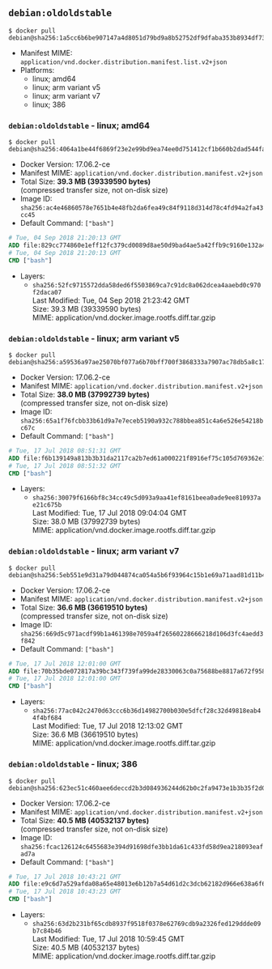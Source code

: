 ## `debian:oldoldstable`

```console
$ docker pull debian@sha256:1a5cc6b6be907147a4d8051d79bd9a8b52752df9dfaba353b8934df73b5a1299
```

-	Manifest MIME: `application/vnd.docker.distribution.manifest.list.v2+json`
-	Platforms:
	-	linux; amd64
	-	linux; arm variant v5
	-	linux; arm variant v7
	-	linux; 386

### `debian:oldoldstable` - linux; amd64

```console
$ docker pull debian@sha256:4064a1be44f6869f23e2e99bd9ea74ee0d751412cf1b660b2dad544faceca62b
```

-	Docker Version: 17.06.2-ce
-	Manifest MIME: `application/vnd.docker.distribution.manifest.v2+json`
-	Total Size: **39.3 MB (39339590 bytes)**  
	(compressed transfer size, not on-disk size)
-	Image ID: `sha256:ac4e46860578e7651b4e48fb2da6fea49c84f9118d314d78c4fd94a2fa43cc45`
-	Default Command: `["bash"]`

```dockerfile
# Tue, 04 Sep 2018 21:20:13 GMT
ADD file:829cc774860e1eff12fc379cd0089d8ae50d9bad4ae5a42ffb9c9160e132a469 in / 
# Tue, 04 Sep 2018 21:20:13 GMT
CMD ["bash"]
```

-	Layers:
	-	`sha256:52fc9715572dda58ded6f5503869ca7c91dc8a062dcea4aaebd0c970f2daca07`  
		Last Modified: Tue, 04 Sep 2018 21:23:42 GMT  
		Size: 39.3 MB (39339590 bytes)  
		MIME: application/vnd.docker.image.rootfs.diff.tar.gzip

### `debian:oldoldstable` - linux; arm variant v5

```console
$ docker pull debian@sha256:a59536a97ae25070bf077a6b70bff700f3868333a7907ac78db5a8c174102c55
```

-	Docker Version: 17.06.2-ce
-	Manifest MIME: `application/vnd.docker.distribution.manifest.v2+json`
-	Total Size: **38.0 MB (37992739 bytes)**  
	(compressed transfer size, not on-disk size)
-	Image ID: `sha256:65a1f76fcbb33b61d9a7e7eceb5190a932c788bbea851c4a6e526e54218bc67c`
-	Default Command: `["bash"]`

```dockerfile
# Tue, 17 Jul 2018 08:51:31 GMT
ADD file:f6b139149a813b3b31da2117ca2b7ed61a000221f8916ef75c105d769362e196 in / 
# Tue, 17 Jul 2018 08:51:32 GMT
CMD ["bash"]
```

-	Layers:
	-	`sha256:30079f6166bf8c34cc49c5d093a9aa41ef8161beea0ade9ee810937ae21c675b`  
		Last Modified: Tue, 17 Jul 2018 09:04:04 GMT  
		Size: 38.0 MB (37992739 bytes)  
		MIME: application/vnd.docker.image.rootfs.diff.tar.gzip

### `debian:oldoldstable` - linux; arm variant v7

```console
$ docker pull debian@sha256:5eb551e9d31a79d044874ca054a5b6f93964c15b1e69a71aad81d11b44e1f589
```

-	Docker Version: 17.06.2-ce
-	Manifest MIME: `application/vnd.docker.distribution.manifest.v2+json`
-	Total Size: **36.6 MB (36619510 bytes)**  
	(compressed transfer size, not on-disk size)
-	Image ID: `sha256:669d5c971acdf99b1a461398e7059a4f26560228666218d106d3fc4aedd3f842`
-	Default Command: `["bash"]`

```dockerfile
# Tue, 17 Jul 2018 12:01:00 GMT
ADD file:70b35bde072817a39bc343f739fa99de28330063c0a75688be8817a672f9588e in / 
# Tue, 17 Jul 2018 12:01:00 GMT
CMD ["bash"]
```

-	Layers:
	-	`sha256:77ac042c2470d63ccc6b36d14982700b030e5dfcf28c32d49818eab44f4bf684`  
		Last Modified: Tue, 17 Jul 2018 12:13:02 GMT  
		Size: 36.6 MB (36619510 bytes)  
		MIME: application/vnd.docker.image.rootfs.diff.tar.gzip

### `debian:oldoldstable` - linux; 386

```console
$ docker pull debian@sha256:623ec51c460aee6deccd2b3d084936244d62b0c2fa9473e1b3b35f2d08354e8b
```

-	Docker Version: 17.06.2-ce
-	Manifest MIME: `application/vnd.docker.distribution.manifest.v2+json`
-	Total Size: **40.5 MB (40532137 bytes)**  
	(compressed transfer size, not on-disk size)
-	Image ID: `sha256:fcac126124c6455683e394d91698dfe3bb1da61c433fd58d9ea218093eafad7a`
-	Default Command: `["bash"]`

```dockerfile
# Tue, 17 Jul 2018 10:43:21 GMT
ADD file:e9c6d7a529afda08a65e48013e6b12b7a54d61d2c3dcb62182d966e638a6f622 in / 
# Tue, 17 Jul 2018 10:43:23 GMT
CMD ["bash"]
```

-	Layers:
	-	`sha256:63d2b231bf65cdb8937f9518f0378e62769cdb9a2326fed129ddde09b7c84b46`  
		Last Modified: Tue, 17 Jul 2018 10:59:45 GMT  
		Size: 40.5 MB (40532137 bytes)  
		MIME: application/vnd.docker.image.rootfs.diff.tar.gzip
